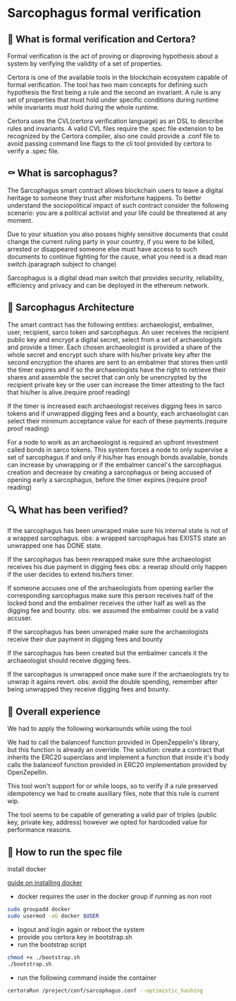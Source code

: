 # Sarcophagus formal verification

## 🤔 What is formal verification and Certora?

Formal verification is the act of proving or disproving hypothesis about a system by verifying
the validity of a set of properties.

Certora is one of the available tools in the blockchain ecosystem capable of formal
verification. The tool has two main concepts for defining such hypothesis the first being a rule
and the second an invariant. A rule is any set of properties that must hold under specific
conditions during runtime while invariants must hold during the whole runtime.

Certora uses the CVL(certora verification language) as an DSL to describe rules and invariants.
A valid CVL files require the .spec file extension to be recognized by the Certora compiler,
also one could provide a .conf file to avoid passing command line flags to the cli tool
provided by certora to verify a .spec file.

## ⚰️ What is sarcophagus?

The Sarcophagus smart contract allows blockchain users to leave a digital heritage to
someone they trust after misfortune happens. To better understand the sociopolitical impact
of such contract consider the following scenario: you are a political activist and your life could
be threatened at any moment.

Due to your situation you also posses highly sensitive documents that could change the
current ruling party in your country, if you were to be killed, arrested or disappeared
someone else must have access to such documents to continue fighting for the cause, what
you need is a dead man switch.(paragraph subject to change)

Sarcophagus is a digital dead man switch that provides security, reliability, efficiency and
privacy and can be deployed in the ethereum network.

## 🧰 Sarcophagus Architecture

The smart contract has the following entities: archaeologist, embalmer, user, recipient, sarco
token and sarcophagus. An user receives the recipient public key and encrypt a digital secret,
select from a set of archaeologists and provide a timer. Each chosen archaeologist is
provided a share of the whole secret and encrypt such share with his/her private key after the
second encryption the shares are sent to an embalmer that stores then until the timer expires
and if so the archaeologists have the right to retrieve their shares and assemble the secret
that can only be unencrypted by the recipient private key or the user can increase the timer
attesting to the fact that his/her is alive.(require proof reading)

If the timer is increased each archaeologist receives digging fees in sarco tokens and if
unwrapped digging fees and a bounty, each archaeologist can select their minimum
acceptance value for each of these payments.(require proof reading)

For a node to work as an archaeologist is required an upfront investment called bonds in
sarco tokens. This system forces a node to only supervise a set of sarcophagus if and only if
his/her has enough bonds available, bonds can increase by unwrapping or if the embalmer
cancel's the sarcophagus creation and decrease by creating a sarcophagus or being accused
of opening early a sarcophagus, before the timer expires.(require proof reading)

## 🔍 What has been verified?

If the sarcophagus has been unwraped make sure his internal state is not of a wrapped
sarcophagus. obs: a wrapped sarcophagus has EXISTS state an unwrapped one has
DONE state.

If the sarcophagus has been rewrapped make sure thhe archaeologist receives his due
payment in digging fees obs: a rewrap should only happen if the user decides to extend
his/hers timer.

If someone accuses one of the archaeologists from opening earlier the corresponding
sarcophagus make sure this person receives half of the locked bond and the embalmer
receives the other half as well as the digging fee and bounty. obs: we assumed the
embalmer could be a valid accuser.

If the sarcophagus has been unwraped make sure the archaeologists receive their due
payment in digging fees and bounty

If the sarcophagus has been created but the embalmer cancels it the archaeologist
should receive digging fees.

If the sarcophagus is unwrapped once make sure if the archaeologists try to unwrap it
agains revert. obs: avoid the double spending, remember after being unwrapped they
receive digging fees and bounty.

## 📎 Overall experience

We had to apply the following workarounds while using the tool

We had to call the balanceof function provided in OpenZeppelin's library, but this function is
already an override. The solution: create a contract that inherits the ERC20 superclass and
implement a function that inside it's body calls the balanceof function provided in ERC20
implementation provided by OpenZepellin.

This tool won't support for or while loops, so to verify if a rule preserved idempotency we
had to create auxiliary files, note that this rule is current wip.

The tool seems to be capable of generating a valid pair of triples (public key, private key,
address) however we opted for hardcoded value for performance reasons.

## 🐋 How to run the spec file

install docker

[guide on installing docker](https://docs.docker.com/engine/install/)

- docker requires the user in the docker group if running as non root

```bash
sudo groupadd docker
sudo usermod -aG docker $USER
```
- logout and login again or reboot the system
- provide you certora key in bootstrap.sh
- run the bootstrap script
```bash
chmod +x ./bootstrap.sh
./bootstrap.sh
```
- run the following command inside the container
```bash
certoraRun /project/conf/sarcophagus.conf --optimistic_hashing
```
